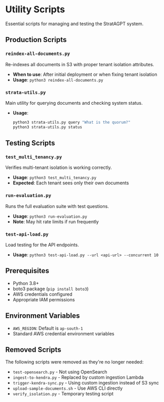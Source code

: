 # Utility Scripts

Essential scripts for managing and testing the StratAGPT system.

## Production Scripts

### `reindex-all-documents.py`
Re-indexes all documents in S3 with proper tenant isolation attributes.
- **When to use**: After initial deployment or when fixing tenant isolation
- **Usage**: `python3 reindex-all-documents.py`

### `strata-utils.py`
Main utility for querying documents and checking system status.
- **Usage**: 
  ```bash
  python3 strata-utils.py query "What is the quorum?"
  python3 strata-utils.py status
  ```

## Testing Scripts

### `test_multi_tenancy.py`
Verifies multi-tenant isolation is working correctly.
- **Usage**: `python3 test_multi_tenancy.py`
- **Expected**: Each tenant sees only their own documents

### `run-evaluation.py`
Runs the full evaluation suite with test questions.
- **Usage**: `python3 run-evaluation.py`
- **Note**: May hit rate limits if run frequently

### `test-api-load.py`
Load testing for the API endpoints.
- **Usage**: `python3 test-api-load.py --url <api-url> --concurrent 10`

## Prerequisites

- Python 3.8+
- boto3 package (`pip install boto3`)
- AWS credentials configured
- Appropriate IAM permissions

## Environment Variables

- `AWS_REGION`: Default is `ap-south-1`
- Standard AWS credential environment variables

## Removed Scripts

The following scripts were removed as they're no longer needed:
- `test-opensearch.py` - Not using OpenSearch
- `ingest-to-kendra.py` - Replaced by custom ingestion Lambda
- `trigger-kendra-sync.py` - Using custom ingestion instead of S3 sync
- `upload-sample-documents.sh` - Use AWS CLI directly
- `verify_isolation.py` - Temporary testing script